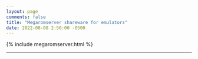 ```yaml
---
layout: page
comments: false
title: "Megaromserver shareware for emulators"
date: 2022-08-08 2:50:00 -0500
---
```


{% include megaromserver.html %}

---


